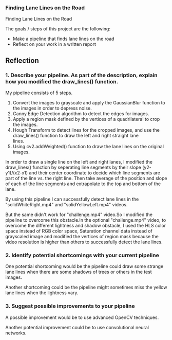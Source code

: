 ### **Finding Lane Lines on the Road**

Finding Lane Lines on the Road

The goals / steps of this project are the following:
* Make a pipeline that finds lane lines on the road
* Reflect on your work in a written report



## Reflection

### 1. Describe your pipeline. As part of the description, explain how you modified the draw_lines() function.

My pipeline consists of 5 steps. 
1. Convert the images to grayscale and apply the GaussianBlur function to the images in order to depress noise. 
2. Canny Edge Detection algorithm to detect the edges for images. 
3. Apply a region mask defined by the vertices of a quadrilateral to crop the images. 
4. Hough Transform to detect lines for the cropped images, and use the draw_lines() function to draw the left and right straight lane   
   lines. 
5. Using cv2.addWeighted() function to draw the lane lines on the original images.

In order to draw a single line on the left and right lanes, I modified the draw_lines() function by seperating line segments by their slope (y2-y1)/(x2-x1) and their center coordinate to decide which line segments are part of the line vs. the right line. Then take average of the position and slope of each of the line segments and extrapolate to the top and bottom of the lane.

By using this pipeline I can successfully detect lane lines in the "solidWhiteRight.mp4" and "solidYellowLeft.mp4" videos.

But the same didn't work for "challenge.mp4" video.So I modified the pipeline to overcome this obstacle.In the optional "challenge.mp4" video, to overcome the different lightness and shadow obstacle, I used the HLS color space instead of RGB color space, Saturation channel data instead of grayscaled image and modified the vertices of region mask because the video resolution is higher than others to successfully detect the lane lines.


### 2. Identify potential shortcomings with your current pipeline


One potential shortcoming would be the pipeline could draw some strange lane lines when there are some shadows of trees or others in the test images.

Another shortcoming could be the pipeline might sometimes miss the yellow lane lines when the lightness vary. 


### 3. Suggest possible improvements to your pipeline

A possible improvement would be to use advanced OpenCV techniques.

Another potential improvement could be to use convolutional neural networks.
